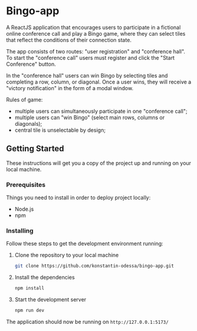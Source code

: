 # Bingo-app

A ReactJS application that encourages users to participate in a fictional online conference call and play a Bingo game, where they can select tiles that reflect the conditions of their connection state.

The app consists of two routes: "user registration" and "conference hall". To start the "conference call" users must register and click the "Start Conference" button.

In the "conference hall" users can win Bingo by selecting tiles and completing a row, column, or diagonal. Once a user wins, they will receive a "victory notification" in the form of a modal window.

Rules of game:
- multiple users can simultaneously participate in one "conference call";
- multiple users can "win Bingo" (select main rows, columns or diagonals);
- central tile is unselectable by design; 

## Getting Started

These instructions will get you a copy of the project up and running on your local machine.

### Prerequisites

Things you need to install in order to deploy project locally:

- Node.js
- npm

### Installing

Follow these steps to get the development environment running:

1. Clone the repository to your local machine
   ```bash
   git clone https://github.com/konstantin-odessa/bingo-app.git
   ```
2. Install the dependencies
    ```bash
    npm install
    ```
3. Start the development server
    ```bash
    npm run dev
    ```

The application should now be running on `http://127.0.0.1:5173/` 
